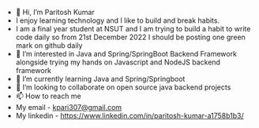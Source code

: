 - 👋 Hi, I’m Paritosh Kumar
- I enjoy learning technology and I like to build and break habits.
- I am a final year student at NSUT and I am trying to build a habit to write code daily so from 21st December 2022 I should be posting one green mark on github daily
- 👀 I’m interested in Java and Spring/SpringBoot Backend Framework alongside trying my hands on Javascript and NodeJS backend framework
- 🌱 I’m currently learning Java and Spring/Springboot
- 💞️ I’m looking to collaborate on open source java backend projects
- 📫 How to reach me 
- My email - kpari307@gmail.com
- My linkedin - https://www.linkedin.com/in/paritosh-kumar-a1758b1b3/

<!---
paritoshnsut/paritoshnsut is a ✨ special ✨ repository because its `README.md` (this file) appears on your GitHub profile.
You can click the Preview link to take a look at your changes.
--->
